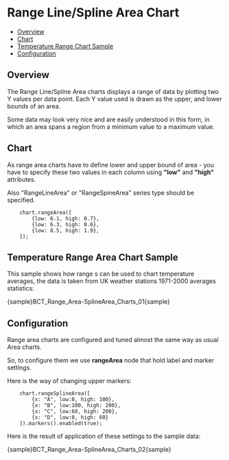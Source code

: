 # Range Line/Spline Area Chart

 * [Overview](#overview)
 * [Chart](#chart)
 * [Temperature Range Chart Sample](#temperature_range_chart_sample)
 * [Configuration](#configuration)

## Overview

The Range Line/Spline Area charts displays a range of data by plotting two Y values per data point. Each Y value used is
 drawn as the upper, and lower bounds of an area.
  
  
Some data may look very nice and are easily understood in this form, in which an area spans a region from a minimum 
value to a maximum value.

## Chart

As range area charts have to define lower and upper bound of area - you have to specify these two values in each column 
using **"low"** and **"high"** attributes.
  
  
Also "RangeLineArea" or "RangeSpineArea" series type should be specified.

```
    chart.rangeArea([
        {low: 6.1, high: 0.7},
        {low: 6.3, high: 0.6},
        {low: 8.5, high: 1.9},
    ]);
```

## Temperature Range Area Chart Sample

This sample shows how range s can be used to chart temperature averages, the data is taken from UK weather stations 
1971-2000 averages statistics:

{sample}BCT_Range\_Area-SplineArea\_Charts\_01{sample}

## Configuration
Range area charts are configured and tuned almost the same way as usual Area charts<!--, with the only difference: as we
 have to Y values (high and low point) - we have two tooltips, two labels, two markers and two lines-->.
  
  
So, to configure them we use **rangeArea** node that hold label and marker settings.
  
  
Here is the way of changing upper markers:

```
    chart.rangeSplineArea([
        {x: "A", low:0, high: 100},
        {x: "B", low:100, high: 200},
        {x: "C", low:60, high: 200},
        {x: "D", low:0, high: 60}
    ]).markers().enabled(true);
```

Here is the result of application of these settings to the sample data:

{sample}BCT_Range\_Area-SplineArea\_Charts\_02{sample}

